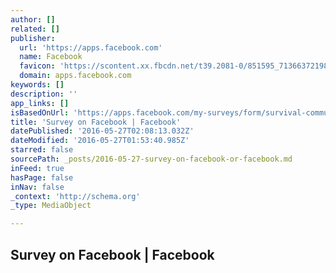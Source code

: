 ```yaml
---
author: []
related: []
publisher:
  url: 'https://apps.facebook.com'
  name: Facebook
  favicon: 'https://scontent.xx.fbcdn.net/t39.2081-0/851595_713663721985180_1620174451_n.png'
  domain: apps.facebook.com
keywords: []
description: ''
app_links: []
isBasedOnUrl: 'https://apps.facebook.com/my-surveys/form/survival-community-survey?from=admin_wall'
title: 'Survey on Facebook | Facebook'
datePublished: '2016-05-27T02:08:13.032Z'
dateModified: '2016-05-27T01:53:40.985Z'
starred: false
sourcePath: _posts/2016-05-27-survey-on-facebook-or-facebook.md
inFeed: true
hasPage: false
inNav: false
_context: 'http://schema.org'
_type: MediaObject

---
```

<article style=""><h1>Survey on Facebook | Facebook</h1></article>
